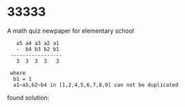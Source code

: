 # 33333
A math quiz newpaper for elementary school


```
   a5 a4 a3 a2 a1
   -  b4 b3 b2 b1
 -----------------
   3  3  3  3   3

 where
  b1 = 1
  a1~a5,b2~b4 in [1,2,4,5,6,7,8,9] can not be duplicated

```


found solution: 
<font color='white'>
41286 
7953
</font>
